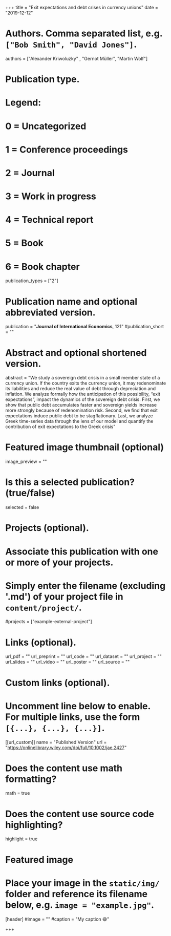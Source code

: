  +++
title = "Exit expectations and debt crises in currency unions"
date = "2019-12-12"

# Authors. Comma separated list, e.g. `["Bob Smith", "David Jones"]`.

authors = ["Alexander Kriwoluzky" , "Gernot Müller", "Martin Wolf"]

# Publication type.
# Legend:
# 0 = Uncategorized
# 1 = Conference proceedings
# 2 = Journal
# 3 = Work in progress
# 4 = Technical report
# 5 = Book
# 6 = Book chapter
publication_types = ["2"]

# Publication name and optional abbreviated version.
publication = "**Journal of International Economics**, 121"
#publication_short = ""

# Abstract and optional shortened version.
abstract = "We study a sovereign debt crisis in a small member state of a currency union. If the country exits the currency union, it may redenominate its liabilities and reduce the real value of debt through depreciation and inflation. We analyze formally how the anticipation of this possibility, “exit expectations”, impact the dynamics of the sovereign debt crisis. First, we show that public debt accumulates faster and sovereign yields increase more strongly because of redenomination risk. Second, we find that exit expectations induce public debt to be stagflationary. Last, we analyze Greek time-series data through the lens of our model and quantify the contribution of exit expectations to the Greek crisis"

# Featured image thumbnail (optional)
image_preview = ""

# Is this a selected publication? (true/false)
selected = false

# Projects (optional).
#   Associate this publication with one or more of your projects.
#   Simply enter the filename (excluding '.md') of your project file in `content/project/`.
#projects = ["example-external-project"]

# Links (optional).
url_pdf = ""
url_preprint = ""
url_code = ""
url_dataset = ""
url_project = ""
url_slides = ""
url_video = ""
url_poster = ""
url_source = ""

# Custom links (optional).
#   Uncomment line below to enable. For multiple links, use the form `[{...}, {...}, {...}]`.
[[url_custom]]
    name = "Published Version"
    url = "https://onlinelibrary.wiley.com/doi/full/10.1002/jae.2427"

# Does the content use math formatting?
math = true

# Does the content use source code highlighting?
highlight = true
  
# Featured image
# Place your image in the `static/img/` folder and reference its filename below, e.g. `image = "example.jpg"`.
[header]
#image = ""
#caption = "My caption :smile:"

+++

